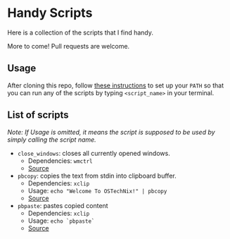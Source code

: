 # Handy Scripts

Here is a collection of the scripts that I find handy.

More to come! Pull requests are welcome.

## Usage

After cloning this repo, follow [these instructions](https://gist.github.com/nex3/c395b2f8fd4b02068be37c961301caa7) to set up your `PATH` so that you can run any of the scripts by typing `<script_name>` in your terminal.

## List of scripts

*Note: If Usage is omitted, it means the script is supposed to be used by simply calling the script name.*

- `close_windows`: closes all currently opened windows.
  - Dependencies: `wmctrl`
  - [Source](https://askubuntu.com/a/166686)
- `pbcopy`: copies the text from stdin into clipboard buffer.
  - Dependencies: `xclip`
  - Usage: `echo "Welcome To OSTechNix!" | pbcopy`
  - [Source](https://www.ostechnix.com/how-to-use-pbcopy-and-pbpaste-commands-on-linux/)
- `pbpaste`: pastes copied content
  - Dependencies: `xclip`
  - Usage: `` echo `pbpaste` ``
  - [Source](https://www.ostechnix.com/how-to-use-pbcopy-and-pbpaste-commands-on-linux/)
